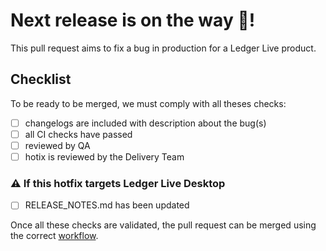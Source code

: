 # Next release is on the way :rocket:!

This pull request aims to fix a bug in production for a Ledger Live product.

## Checklist

To be ready to be merged, we must comply with all theses checks:

- [ ] changelogs are included with description about the bug(s)
- [ ] all CI checks have passed
- [ ] reviewed by QA
- [ ] hotix is reviewed by the Delivery Team

### :warning: If this hotfix targets Ledger Live Desktop
 
- [ ] RELEASE_NOTES.md has been updated

Once all these checks are validated, the pull request can be merged using the correct [workflow](https://github.com/LedgerHQ/ledger-live/actions/workflows/release-prepare-hotfix.yml).


